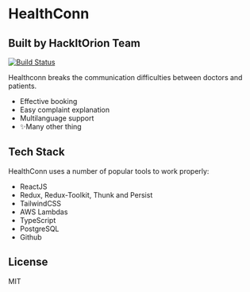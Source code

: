 # HealthConn
## Built by HackItOrion Team

[![Build Status](https://travis-ci.org/joemccann/dillinger.svg?branch=master)](https://health-conn.vercel.app/)

Healthconn breaks the communication difficulties between doctors and patients.


- Effective booking
- Easy complaint explanation
- Multilanguage support
- ✨Many other thing
 
## Tech Stack

HealthConn uses a number of popular tools to work properly:

- ReactJS
- Redux, Redux-Toolkit, Thunk and Persist
- TailwindCSS
- AWS Lambdas
- TypeScript
- PostgreSQL
- Github
  

## License

MIT
